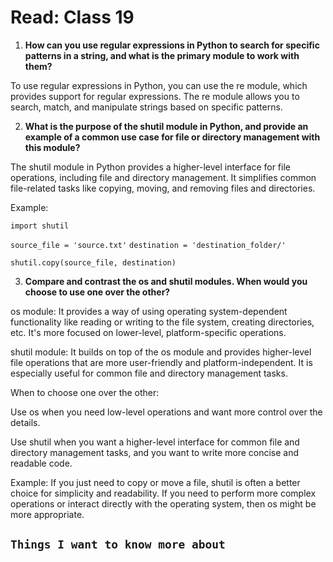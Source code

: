 # Read: Class 19

1. **How can you use regular expressions in Python to search for specific patterns in a string, and what is the primary module to work with them?**

To use regular expressions in Python, you can use the re module, which provides support for regular expressions. The re module allows you to search, match, and manipulate strings based on specific patterns.

2. **What is the purpose of the shutil module in Python, and provide an example of a common use case for file or directory management with this module?**

The shutil module in Python provides a higher-level interface for file operations, including file and directory management. It simplifies common file-related tasks like copying, moving, and removing files and directories.

Example:

`import shutil`

`source_file = 'source.txt'`
`destination = 'destination_folder/'`

`shutil.copy(source_file, destination)`

3. **Compare and contrast the os and shutil modules. When would you choose to use one over the other?**

os module: It provides a way of using operating system-dependent functionality like reading or writing to the file system, creating directories, etc. It's more focused on lower-level, platform-specific operations.

shutil module: It builds on top of the os module and provides higher-level file operations that are more user-friendly and platform-independent. It is especially useful for common file and directory management tasks.

When to choose one over the other:

Use os when you need low-level operations and want more control over the details.

Use shutil when you want a higher-level interface for common file and directory management tasks, and you want to write more concise and readable code.

Example: If you just need to copy or move a file, shutil is often a better choice for simplicity and readability. If you need to perform more complex operations or interact directly with the operating system, then os might be more appropriate.

## `Things I want to know more about`
